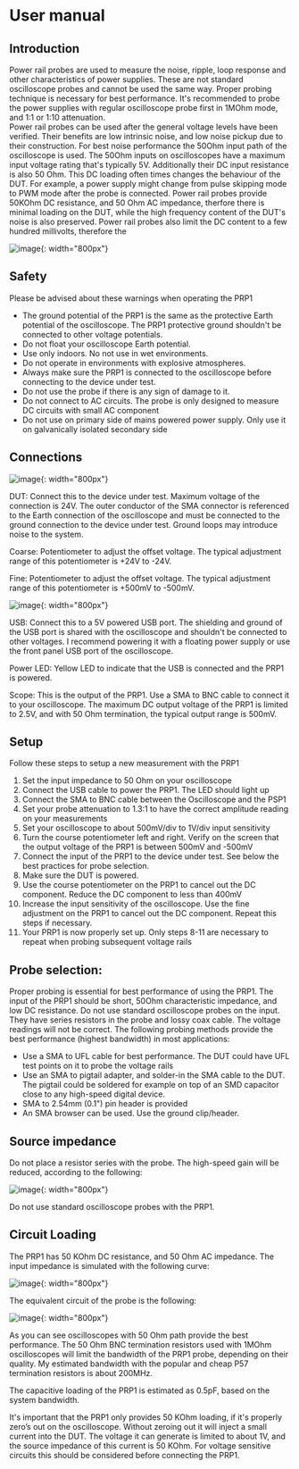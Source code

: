 # User manual

## Introduction
Power rail probes are used to measure the noise, ripple, loop response and other characteristics of power supplies.
These are not standard oscilloscope probes and cannot be used the same way. Proper probing technique is necessary for best performance.
It's recommended to probe the power supplies with regular oscilloscope probe first in 1MOhm mode, and 1:1 or 1:10 attenuation.  
Power rail probes can be used after the general voltage levels have been verified. Their benefits are low intrinsic noise, and low noise pickup due to their construction.
For best noise performance the 50Ohm input path of the oscilloscope is used. The 50Ohm inputs on oscilloscopes have a maximum input voltage rating that's typically 5V. Additionally their DC input resistance is also 50 Ohm. This DC loading often times changes the behaviour of the DUT. For example, a power supply might change from pulse skipping mode to PWM mode after the probe is connected.
Power rail probes provide 50KOhm DC resistance, and 50 Ohm AC impedance, therfore there is minimal loading on the DUT, while the high frequency content of the DUT's noise is also preserved. Power rail probes also limit the DC content to a few hundred millivolts, therefore the 

![image](PRP1-picture.jpg){: width="800px"}

## Safety
Please be advised about these warnings when operating the PRP1
* The ground potential of the PRP1 is the same as the protective Earth potential of the oscilloscope. The PRP1 protective ground shouldn't be connected to other voltage potentials.
* Do not float your oscilloscope Earth potential.
* Use only indoors. No not use in wet environments.
* Do not operate in environments with explosive atmospheres.
* Always make sure the PRP1 is connected to the oscilloscope before connecting to the device under test.
* Do not use the probe if there is any sign of damage to it.
* Do not connect to AC circuits. The probe is only designed to measure DC circuits with small AC component
* Do not use on primary side of mains powered power supply. Only use it on galvanically isolated secondary side

## Connections
![image](PRP1-front.jpg){: width="800px"}

DUT: Connect this to the device under test. Maximum voltage of the connection is 24V. The outer conductor of the SMA connector is referenced to the Earth connection of the oscilloscope and must be connected to the ground connection to the device under test. Ground loops may introduce noise to the system.

Coarse: Potentiometer to adjust the offset voltage. The typical adjustment range of this potentiometer is +24V to -24V.

Fine: Potentiometer to adjust the offset voltage. The typical adjustment range of this potentiometer is +500mV to -500mV.

![image](PRP1-back.jpg){: width="800px"}

USB: Connect this to a 5V powered USB port. The shielding and ground of the USB port is shared with the oscilloscope and shouldn't be connected to other voltages. I recommend powering it with a floating power supply or use the front panel USB port of the oscilloscope.

Power LED: Yellow LED to indicate that the USB is connected and the PRP1 is powered.

Scope: This is the output of the PRP1. Use a SMA to BNC cable to connect it to your oscilloscope.
The maximum DC output voltage of the PRP1 is limited to 2.5V, and with 50 Ohm termination, the typical output range is 500mV.


## Setup
Follow these steps to setup a new measurement with the PRP1
1) Set the input impedance to 50 Ohm on your oscilloscope
2) Connect the USB cable to power the PRP1. The LED should light up
3) Connect the SMA to BNC cable between the Oscilloscope and the PSP1
4) Set your probe attenuation to 1.3:1 to have the correct amplitude reading on your measurements
4) Set your oscilloscope to about 500mV/div to 1V/div input sensitivity
5) Turn the course potentiometer left and right. Verify on the screen that the output voltage of the PRP1 is between 500mV and -500mV
5) Connect the input of the PRP1 to the device under test. See below the best practices for probe selection.
6) Make sure the DUT is powered.
7) Use the course potentiometer on the PRP1 to cancel out the DC component. Reduce the DC component to less than 400mV
8) Increase the input sensitivity of the oscilloscope. Use the fine adjustment on the PRP1 to cancel out the DC component. Repeat this steps if necessary.
9) Your PRP1 is now properly set up. Only steps 8-11 are necessary to repeat when probing subsequent voltage rails

## Probe selection:
Proper probing is essential for best performance of using the PRP1.
The input of the PRP1 should be short, 50Ohm characteristic impedance, and low DC resistance.
Do not use standard oscilloscope probes on the input. They have series resistors in the probe and lossy coax cable. The voltage readings will not be correct.
The following probing methods provide the best performance (highest bandwidth) in most applications:
* Use a SMA to UFL cable for best performance. The DUT could have UFL test points on it to probe the voltage rails
* Use an SMA to pigtail adapter, and solder-in the SMA cable to the DUT. The pigtail could be soldered for example on top of an SMD capacitor close to any high-speed digital device.
* SMA to 2.54mm (0.1") pin header is provided
* An SMA browser can be used. Use the ground clip/header.

## Source impedance
Do not place a resistor series with the probe. The high-speed gain will be reduced, according to the following:

![image](Source-impedance.jpg){: width="800px"}

Do not use standard oscilloscope probes with the PRP1.

## Circuit Loading
The PRP1 has 50 KOhm DC resistance, and 50 Ohm AC impedance.
The input impedance is simulated with the following curve:

![image](Input-impedance.png){: width="800px"}

The equivalent circuit of the probe is the following:

![image](Impedance.png){: width="800px"}

As you can see oscilloscopes with 50 Ohm path provide the best performance. The 50 Ohm BNC termination resistors used with 1MOhm oscilloscopes will limit the bandwidth of the PRP1 probe, depending on their quality. My estimated bandwidth with the popular and cheap P57 termination resistors is about 200MHz.

The capacitive loading of the PRP1 is estimated as 0.5pF, based on the system bandwidth.

It's important that the PRP1 only provides 50 KOhm loading, if it's properly zero’s out on the oscilloscope. Without zeroing out it will inject a small current into the DUT. The voltage it can generate is limited to about 1V, and the source impedance of this current is 50 KOhm. For voltage sensitive circuits this should be considered before connecting the PRP1.
